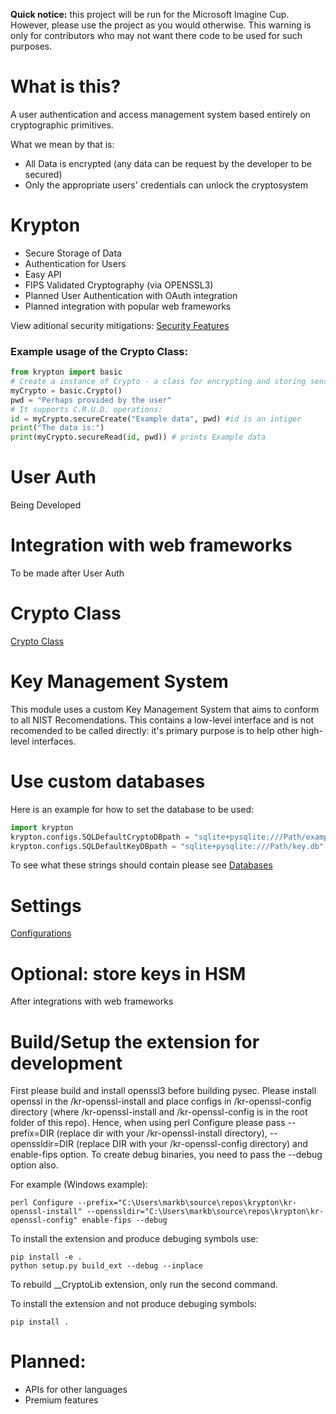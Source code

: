 **Quick notice:** this project will be run for the Microsoft Imagine Cup. However, please use the project as you would otherwise. This warning is only for contributors who may not want there code to be used for such purposes.

# What is this?

A user authentication and access management system based entirely on cryptographic primitives.

What we mean by that is:
- All Data is encrypted (any data can be request by the developer to be secured)
- Only the appropriate users' credentials can unlock the cryptosystem

# Krypton
- Secure Storage of Data
- Authentication for Users
- Easy API
- FIPS Validated Cryptography (via OPENSSL3)
- Planned User Authentication with OAuth integration
- Planned integration with popular web frameworks

View aditional security mitigations: [Security Features](security/sec_feature_plan.md)

### Example usage of the Crypto Class:
```python
from krypton import basic
# Create a instance of Crypto - a class for encrypting and storing sensitive data.
myCrypto = basic.Crypto()
pwd = "Perhaps provided by the user"
# It supports C.R.U.D. operations:
id = myCrypto.secureCreate("Example data", pwd) #id is an intiger
print("The data is:")
print(myCrypto.secureRead(id, pwd)) # prints Example data
```

# User Auth
Being Developed

# Integration with web frameworks
To be made after User Auth

# Crypto Class
[Crypto Class](README-CRYPTO.md)

# Key Management System
This module uses a custom Key Management System that aims to conform to all NIST Recomendations. This contains a low-level interface and is not recomended to be called directly: it's primary purpose is to help other high-level interfaces.

# Use custom databases
Here is an example for how to set the database to be used:
```python
import krypton
krypton.configs.SQLDefaultCryptoDBpath = "sqlite+pysqlite:///Path/example.db"
krypton.configs.SQLDefaultKeyDBpath = "sqlite+pysqlite:///Path/key.db"
```
To see what these strings should contain please see [Databases](README-DATABASES.md)

# Settings
[Configurations](README-CONFIGS.md)

# Optional: store keys in HSM
After integrations with web frameworks

# Build/Setup the extension for development
First please build and install openssl3 before building pysec. Please install openssl in the /kr-openssl-install and place configs in /kr-openssl-config directory (where /kr-openssl-install and /kr-openssl-config is in the root folder of this repo). Hence, when using perl Configure please pass --prefix=DIR (replace dir with your /kr-openssl-install directory), --openssldir=DIR (replace DIR with your /kr-openssl-config directory) and enable-fips option.
To create debug binaries, you need to pass the --debug option also.

For example (Windows example):
```shell
perl Configure --prefix="C:\Users\markb\source\repos\krypton\kr-openssl-install" --openssldir="C:\Users\markb\source\repos\krypton\kr-openssl-config" enable-fips --debug
```

To install the extension and produce debuging symbols use:
```shell
pip install -e .
python setup.py build_ext --debug --inplace
```
To rebuild __CryptoLib extension, only run the second command.

To install the extension and not produce debuging symbols:
```shell
pip install .
```

# Planned:
- APIs for other languages
- Premium features